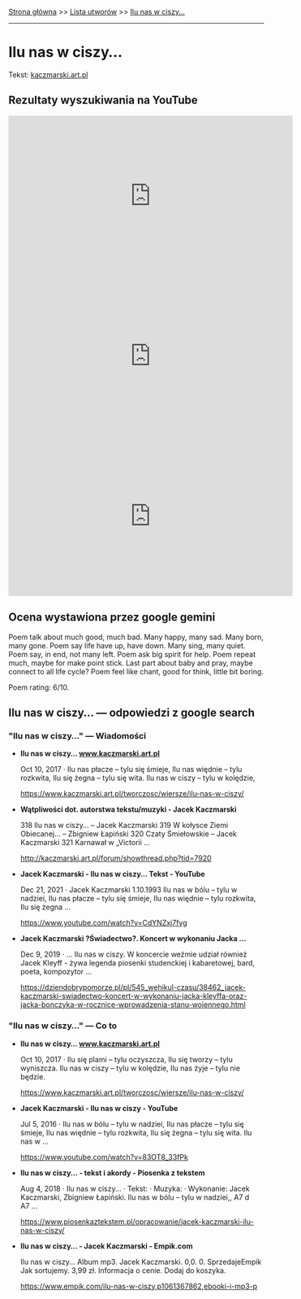 [Strona główna](../index.md) >> [Lista utworów](../list.md) >> [Ilu nas w ciszy…](175.md)

---

# Ilu nas w ciszy…

Tekst: [kaczmarski.art.pl](https://www.kaczmarski.art.pl/tworczosc/wiersze/ilu-nas-w-ciszy/)

## Rezultaty wyszukiwania na YouTube

<iframe width="560" height="315" src="https://www.youtube.com/embed/0ne8ylrcXns?si=IdontcarewhotheIRSsendsImnotpayingtaxes" title="YouTube video player" frameborder="0" allow="accelerometer; autoplay; clipboard-write; encrypted-media; gyroscope; picture-in-picture; web-share" referrerpolicy="strict-origin-when-cross-origin" allowfullscreen></iframe>

<iframe width="560" height="315" src="https://www.youtube.com/embed/83OT8_33fPk?si=IdontcarewhotheIRSsendsImnotpayingtaxes" title="YouTube video player" frameborder="0" allow="accelerometer; autoplay; clipboard-write; encrypted-media; gyroscope; picture-in-picture; web-share" referrerpolicy="strict-origin-when-cross-origin" allowfullscreen></iframe>

<iframe width="560" height="315" src="https://www.youtube.com/embed/CdYNZxj7fyg?si=IdontcarewhotheIRSsendsImnotpayingtaxes" title="YouTube video player" frameborder="0" allow="accelerometer; autoplay; clipboard-write; encrypted-media; gyroscope; picture-in-picture; web-share" referrerpolicy="strict-origin-when-cross-origin" allowfullscreen></iframe>

## Ocena wystawiona przez google gemini

Poem talk about much good, much bad. Many happy, many sad. Many born, many gone. Poem say life have up, have down. Many sing, many quiet. Poem say, in end, not many left. Poem ask big spirit for help. Poem repeat much, maybe for make point stick. Last part about baby and pray, maybe connect to all life cycle? Poem feel like chant, good for think, little bit boring.

Poem rating: 6/10.


## Ilu nas w ciszy… — odpowiedzi z google search

### "Ilu nas w ciszy…" — Wiadomości

- **Ilu nas w ciszy… www.kaczmarski.art.pl**

    Oct 10, 2017  ·  Ilu nas płacze – tylu się śmieje, Ilu nas więdnie – tylu rozkwita, Ilu się żegna – tylu się wita. Ilu nas w ciszy – tylu w kolędzie, 

   <https://www.kaczmarski.art.pl/tworczosc/wiersze/ilu-nas-w-ciszy/>
- **Wątpliwości dot. autorstwa tekstu/muzyki - Jacek Kaczmarski**

    318 Ilu nas w ciszy… – Jacek Kaczmarski 319 W kołysce Ziemi Obiecanej… – Zbigniew Łapiński 320 Czaty Śmiełowskie – Jacek Kaczmarski 321 Karnawał w „Victorii ... 

   <http://kaczmarski.art.pl/forum/showthread.php?tid=7920>
- **Jacek Kaczmarski - Ilu nas w ciszy…  Tekst - YouTube**

    Dec 21, 2021  ·  Jacek Kaczmarski 1.10.1993 Ilu nas w bólu – tylu w nadziei, Ilu nas płacze – tylu się śmieje, Ilu nas więdnie – tylu rozkwita, Ilu się żegna ... 

   <https://www.youtube.com/watch?v=CdYNZxj7fyg>
- **Jacek Kaczmarski ?Świadectwo?. Koncert w wykonaniu Jacka ...**

    Dec 9, 2019  ·  ... Ilu nas w ciszy. W koncercie weźmie udział również Jacek Kleyff - żywa legenda piosenki studenckiej i kabaretowej, bard, poeta, kompozytor ... 

   <https://dziendobrypomorze.pl/pl/545_wehikul-czasu/38462_jacek-kaczmarski-swiadectwo-koncert-w-wykonaniu-jacka-kleyffa-oraz-jacka-bonczyka-w-rocznice-wprowadzenia-stanu-wojennego.html>

### "Ilu nas w ciszy…" — Co to

- **Ilu nas w ciszy… www.kaczmarski.art.pl**

    Oct 10, 2017  ·  Ilu się plami – tylu oczyszcza, Ilu się tworzy – tylu wyniszcza. Ilu nas w ciszy – tylu w kolędzie, Ilu nas żyje – tylu nie będzie. 

   <https://www.kaczmarski.art.pl/tworczosc/wiersze/ilu-nas-w-ciszy/>
- **Jacek Kaczmarski - Ilu nas w ciszy - YouTube**

    Jul 5, 2016  ·  Ilu nas w bólu – tylu w nadziei, Ilu nas płacze – tylu się śmieje, Ilu nas więdnie – tylu rozkwita, Ilu się żegna – tylu się wita. Ilu nas w ... 

   <https://www.youtube.com/watch?v=83OT8_33fPk>
- **Ilu nas w ciszy... - tekst i akordy - Piosenka z tekstem**

    Aug 4, 2018  ·  Ilu nas w ciszy... · Tekst: · Muzyka: · Wykonanie: Jacek Kaczmarski, Zbigniew Łapiński. Ilu nas w bólu – tylu w nadziei,, A7 d A7 ... 

   <https://www.piosenkaztekstem.pl/opracowanie/jacek-kaczmarski-ilu-nas-w-ciszy/>
- **Ilu nas w ciszy… - Jacek Kaczmarski - Empik.com**

    Ilu nas w ciszy… Album mp3. Jacek Kaczmarski. 0,0. 0. SprzedajeEmpik Jak sortujemy. 3,99 zł. Informacja o cenie. Dodaj do koszyka. 

   <https://www.empik.com/ilu-nas-w-ciszy,p1061367862,ebooki-i-mp3-p>

